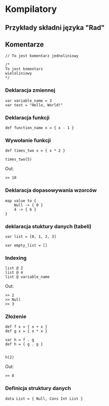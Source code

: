 # Kompilatory

## Przykłady składni języka "Rad"

## Komentarze

```
// To jest komentarz jednoliniowy
```

```
/*
To jest komentarz
wieloliniowy
*/
```


### Deklaracja zmiennej

```
var variable_name = 3
var text = "Hello, World!"
```

### Deklaracja funkcji

```
def function_name x = { x - 1 }
```

### Wywołanie funkcji

```
def times_two x = { x * 2 } 

times_two(5)
```

Out:
```
>> 10
```

### Deklaracja dopasowywania wzorców

```
map value to {
    Null -> { 0 }
    4 -> { 6 }
}
```

### deklaracja stuktury danych (tabeli)

```
var list = [0, 1, 2, 3]

var empty_list = []
```

### Indexing

```
list @ 2
list @ 4
list @ variable_name
```

Out:
```
>> 2
>> Null
>> 3
```

### Złożenie

```
def f x = { x + x }
def g x = { x * x }

var h = f . g
def h = { g . g }


h(2)
```

Out:
```
>> 8
```

### Definicja struktury danych

```
data List = { Null, Cons Int List }
```
